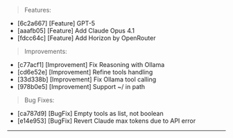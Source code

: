 > Features:
- [6c2a667] [Feature] GPT-5
- [aaafb05] [Feature] Add Claude Opus 4.1
- [fdcc64c] [Feature] Add Horizon by OpenRouter

> Improvements:
- [c77acf1] [Improvement] Fix Reasoning with Ollama
- [cd6e52e] [Improvement] Refine tools handling
- [33d338b] [Improvement] Fix Ollama tool calling
- [978b0e5] [Improvement] Support ~/ in path

> Bug Fixes:
- [ca787d9] [BugFix] Empty tools as list, not boolean
- [e14e953] [BugFix] Revert Claude max tokens due to API error


---
